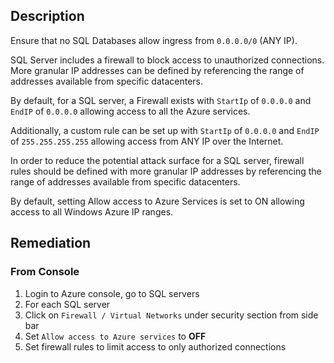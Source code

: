 ## Description

Ensure that no SQL Databases allow ingress from `0.0.0.0/0` (ANY IP).

SQL Server includes a firewall to block access to unauthorized connections. More granular IP addresses can be defined by referencing the range of addresses available from specific datacenters.

By default, for a SQL server, a Firewall exists with `StartIp` of `0.0.0.0` and `EndIP` of `0.0.0.0` allowing access to all the Azure services.

Additionally, a custom rule can be set up with `StartIp` of `0.0.0.0` and `EndIP` of `255.255.255.255` allowing access from ANY IP over the Internet.

In order to reduce the potential attack surface for a SQL server, firewall rules should be defined with more granular IP addresses by referencing the range of addresses available from specific datacenters.

By default, setting Allow access to Azure Services is set to ON allowing access to all Windows Azure IP ranges.

## Remediation

### From Console

1. Login to Azure console, go to SQL servers
2. For each SQL server
3. Click on `Firewall / Virtual Networks` under security section from side bar
4. Set `Allow access to Azure services` to **OFF**
5. Set firewall rules to limit access to only authorized connections

